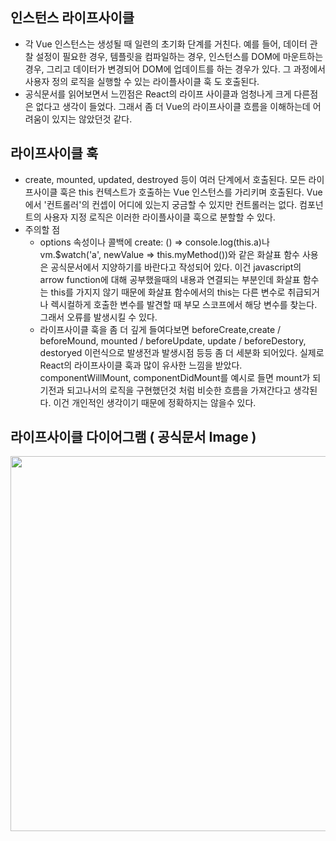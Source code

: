 ## 인스턴스 라이프사이클
- 각 Vue 인스턴스는 생성될 때 일련의 초기화 단계를 거친다. 예를 들어, 데이터 관찰 설정이 필요한 경우, 템플릿을 컴파일하는 경우, 인스턴스를 DOM에 마운트하는 경우, 그리고 데이터가 변경되어 DOM에 업데이트를 하는 경우가 있다. 그 과정에서 사용자 정의 로직을 실행할 수 있는 라이플사이클 훅 도 호출된다. 
- 공식문서를 읽어보면서 느낀점은 React의 라이프 사이클과 엄청나게 크게 다른점은 없다고 생각이 들었다. 그래서 좀 더 Vue의 라이프사이클 흐름을 이해하는데 어려움이 있지는 않았던것 같다.

## 라이프사이클 훅
- create, mounted, updated, destroyed 등이 여러 단계에서 호출된다. 모든 라이프사이클 훅은 this 컨텍스트가 호출하는 Vue 인스턴스를 가리키며 호출된다. Vue 에서 '컨트롤러'의 컨셉이 어디에 있는지 궁금할 수 있지만 컨트롤러는 없다. 컴포넌트의 사용자 지정 로직은 이러한 라이플사이클 훅으로 분할할 수 있다.
- 주의할 점
  - options 속성이나 콜백에 create: () => console.log(this.a)나 vm.$watch('a', newValue => this.myMethod())와 같은 화살표 함수 사용은 공식문서에서 지양하기를 바란다고 작성되어 있다. 이건 javascript의 arrow function에 대해 공부했을때의 내용과 연결되는 부분인데 화살표 함수는 this를 가지지 않기 때문에 화살표 함수에서의 this는 다른 변수로 취급되거나 렉시컬하게 호출한 변수를 발견할 때 부모 스코프에서 해당 변수를 찾는다. 그래서 오류를 발생시킬 수 있다.
  - 라이프사이클 훅을 좀 더 깊게 들여다보면 beforeCreate,create / beforeMound, mounted / beforeUpdate, update / beforeDestory, destoryed 이런식으로 발생전과 발생시점 등등 좀 더 세분화 되어있다. 실제로 React의 라이프사이클 훅과 많이 유사한 느낌을 받았다. componentWillMount, componentDidMount를 예시로 들면 mount가 되기전과 되고나서의 로직을 구현했던것 처럼 비슷한 흐름을 가져간다고 생각된다. 이건 개인적인 생각이기 때문에 정확하지는 않을수 있다.

## 라이프사이클 다이어그램 ( 공식문서 Image )
<p align="center">
  <img src="https://kr.vuejs.org/images/lifecycle.png" width="600px"/>
</p>
